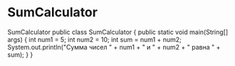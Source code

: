 # SumCalculator
SumCalculator
public class SumCalculator {
    public static void main(String[] args) {
        int num1 = 5;
        int num2 = 10;
        int sum = num1 + num2;
        System.out.println("Сумма чисел " + num1 + " и " + num2 + " равна " + sum);
    }
}
